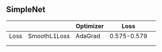 ## SimpleNet

|      	|              	| Optimizer 	| Loss        	|   	|
|------	|--------------	|-----------	|-------------	|---	|
| Loss 	| SmoothL1Loss 	| AdaGrad   	| 0.575-0.579 	|   	|
|      	|              	|           	|             	|   	|
|      	|              	|           	|             	|   	|

